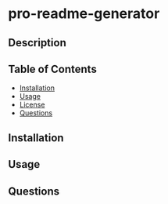 # pro-readme-generator

## Description



## Table of Contents

- [Installation](#installation)
- [Usage](#usage)
- [License](#license)
- [Questions](#questions)

## Installation



## Usage




## Questions 
